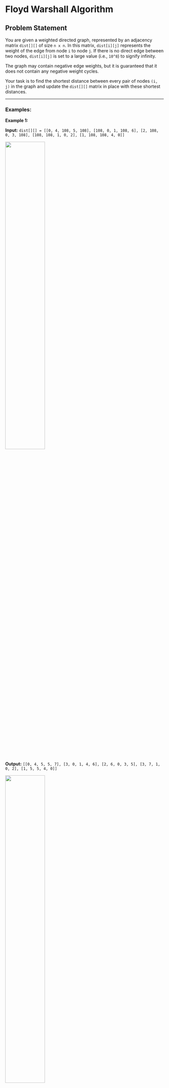 # Floyd Warshall Algorithm

## Problem Statement

You are given a weighted directed graph, represented by an adjacency matrix `dist[][]` of size `n x n`. In this matrix, `dist[i][j]` represents the weight of the edge from node `i` to node `j`. If there is no direct edge between two nodes, `dist[i][j]` is set to a large value (i.e., `10^8`) to signify infinity.

The graph may contain negative edge weights, but it is guaranteed that it does not contain any negative weight cycles.

Your task is to find the shortest distance between every pair of nodes `(i, j)` in the graph and update the `dist[][]` matrix in place with these shortest distances.

---

### Examples:

**Example 1:**

**Input:** `dist[][] = [[0, 4, 108, 5, 108], [108, 0, 1, 108, 6], [2, 108, 0, 3, 108], [108, 108, 1, 0, 2], [1, 108, 108, 4, 0]]`

<img src="https://media.geeksforgeeks.org/img-practice/prod/addEditProblem/893245/Web/Other/blobid0_1744701272.jpg" width=50%>

**Output:** `[[0, 4, 5, 5, 7], [3, 0, 1, 4, 6], [2, 6, 0, 3, 5], [3, 7, 1, 0, 2], [1, 5, 5, 4, 0]]`

<img src="https://media.geeksforgeeks.org/img-practice/prod/addEditProblem/893245/Web/Other/blobid1_1744701370.jpg" width=50%>

**Explanation:** Each cell `dist[i][j]` in the output shows the shortest distance from node `i` to node `j`, computed by considering all possible intermediate nodes.

**Example 2:**

**Input:** `dist[][] = [[0, -1, 2], [1, 0, 108], [3, 1, 0]]`

<img src="https://media.geeksforgeeks.org/img-practice/prod/addEditProblem/893245/Web/Other/blobid2_1744701698.jpg" width=50%>

**Output:** `[[0, -1, 2], [1, 0, 3], [2, 1, 0]]`

<img src="https://media.geeksforgeeks.org/img-practice/prod/addEditProblem/893245/Web/Other/blobid3_1744701713.jpg" width=50%>

**Explanation:** 
- The shortest distance from 2 to 0 is 2 (path 2 → 1 → 0).
- The shortest distance from 1 to 2 is 3 (path 1 → 0 → 2).

---

### Constraints:
- `1 ≤ dist.size() ≤ 100`
- `-1000 ≤ dist[i][j] ≤ 1000`
- `dist[i][j]` can be `10^8` to represent infinity.

---

## Approach

The Floyd-Warshall algorithm is a dynamic programming algorithm used to find the shortest paths between all pairs of vertices in a weighted graph. It works by systematically considering each vertex as an intermediate vertex in the paths between all pairs of vertices.

The core idea is to build up the solution iteratively:

1.  **Initialization**:
    *   The input `dist[][]` matrix already represents the direct distances between any two nodes. `dist[i][j]` is the length of the path from `i` to `j` using no intermediate vertices.

2.  **Iterative Improvement**:
    *   We iterate through all vertices `k` from `0` to `n-1` and consider each `k` as a potential intermediate vertex.
    *   For each pair of vertices `(i, j)`, we check if the path from `i` to `j` through `k` is shorter than the currently known shortest path.
    *   The check is performed using the following update rule:
        `dist[i][j] = min(dist[i][j], dist[i][k] + dist[k][j])`
    *   This means the shortest distance from `i` to `j` is either the direct path or the path that goes from `i` to `k` and then from `k` to `j`.

3.  **Triple Loop Structure**:
    *   This logic is implemented using three nested loops:
        ```
        for k from 0 to n-1:
          for i from 0 to n-1:
            for j from 0 to n-1:
              // Update dist[i][j]
              dist[i][j] = min(dist[i][j], dist[i][k] + dist[k][j])
        ```

4.  **Final Result**:
    *   After the loops complete, the `dist[][]` matrix will be updated in place to contain the shortest distances between every pair of vertices in the graph.
